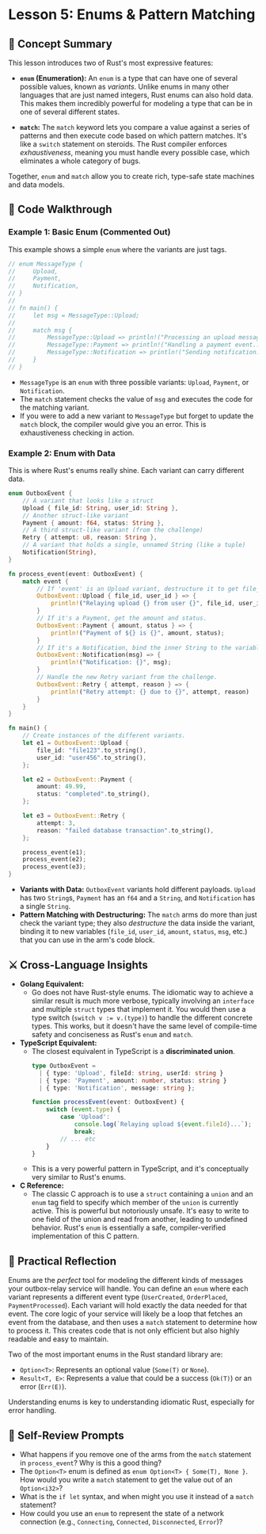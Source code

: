 # Lesson 5: Enums & Pattern Matching

## 🧠 Concept Summary
This lesson introduces two of Rust's most expressive features:

-   **`enum` (Enumeration):** An `enum` is a type that can have one of several possible values, known as *variants*. Unlike enums in many other languages that are just named integers, Rust enums can also hold data. This makes them incredibly powerful for modeling a type that can be in one of several different states.

-   **`match`:** The `match` keyword lets you compare a value against a series of patterns and then execute code based on which pattern matches. It's like a `switch` statement on steroids. The Rust compiler enforces *exhaustiveness*, meaning you must handle every possible case, which eliminates a whole category of bugs.

Together, `enum` and `match` allow you to create rich, type-safe state machines and data models.

## 🧩 Code Walkthrough

### Example 1: Basic Enum (Commented Out)
This example shows a simple `enum` where the variants are just tags.
```rust
// enum MessageType {
//     Upload,
//     Payment,
//     Notification,
// }
//
// fn main() {
//     let msg = MessageType::Upload;
//
//     match msg {
//         MessageType::Upload => println!("Processing an upload message..."),
//         MessageType::Payment => println!("Handling a payment event..."),
//         MessageType::Notification => println!("Sending notification..."),
//     }
// }
```
-   `MessageType` is an `enum` with three possible variants: `Upload`, `Payment`, or `Notification`.
-   The `match` statement checks the value of `msg` and executes the code for the matching variant.
-   If you were to add a new variant to `MessageType` but forget to update the `match` block, the compiler would give you an error. This is exhaustiveness checking in action.

### Example 2: Enum with Data
This is where Rust's enums really shine. Each variant can carry different data.
```rust
enum OutboxEvent {
    // A variant that looks like a struct
    Upload { file_id: String, user_id: String },
    // Another struct-like variant
    Payment { amount: f64, status: String },
    // A third struct-like variant (from the challenge)
    Retry { attempt: u8, reason: String },
    // A variant that holds a single, unnamed String (like a tuple)
    Notification(String),
}

fn process_event(event: OutboxEvent) {
    match event {
        // If 'event' is an Upload variant, destructure it to get file_id and user_id.
        OutboxEvent::Upload { file_id, user_id } => {
            println!("Relaying upload {} from user {}", file_id, user_id);
        }
        // If it's a Payment, get the amount and status.
        OutboxEvent::Payment { amount, status } => {
            println!("Payment of ${} is {}", amount, status);
        }
        // If it's a Notification, bind the inner String to the variable 'msg'.
        OutboxEvent::Notification(msg) => {
            println!("Notification: {}", msg);
        }
        // Handle the new Retry variant from the challenge.
        OutboxEvent::Retry { attempt, reason } => {
            println!("Retry attempt: {} due to {}", attempt, reason)
        }
    }
}

fn main() {
    // Create instances of the different variants.
    let e1 = OutboxEvent::Upload {
        file_id: "file123".to_string(),
        user_id: "user456".to_string(),
    };

    let e2 = OutboxEvent::Payment {
        amount: 49.99,
        status: "completed".to_string(),
    };

    let e3 = OutboxEvent::Retry {
        attempt: 3,
        reason: "failed database transaction".to_string(),
    };

    process_event(e1);
    process_event(e2);
    process_event(e3);
}
```
-   **Variants with Data:** `OutboxEvent` variants hold different payloads. `Upload` has two `String`s, `Payment` has an `f64` and a `String`, and `Notification` has a single `String`.
-   **Pattern Matching with Destructuring:** The `match` arms do more than just check the variant type; they also *destructure* the data inside the variant, binding it to new variables (`file_id`, `user_id`, `amount`, `status`, `msg`, etc.) that you can use in the arm's code block.

## ⚔️ Cross-Language Insights
-   **Golang Equivalent:**
    -   Go does not have Rust-style enums. The idiomatic way to achieve a similar result is much more verbose, typically involving an `interface` and multiple `struct` types that implement it. You would then use a type switch (`switch v := v.(type)`) to handle the different concrete types. This works, but it doesn't have the same level of compile-time safety and conciseness as Rust's `enum` and `match`.
-   **TypeScript Equivalent:**
    -   The closest equivalent in TypeScript is a **discriminated union**.
        ```typescript
        type OutboxEvent =
          | { type: 'Upload', fileId: string, userId: string }
          | { type: 'Payment', amount: number, status: string }
          | { type: 'Notification', message: string };

        function processEvent(event: OutboxEvent) {
            switch (event.type) {
                case 'Upload':
                    console.log(`Relaying upload ${event.fileId}...`);
                    break;
                // ... etc
            }
        }
        ```
    -   This is a very powerful pattern in TypeScript, and it's conceptually very similar to Rust's enums.
-   **C Reference:**
    -   The classic C approach is to use a `struct` containing a `union` and an `enum` tag field to specify which member of the `union` is currently active. This is powerful but notoriously unsafe. It's easy to write to one field of the union and read from another, leading to undefined behavior. Rust's `enum` is essentially a safe, compiler-verified implementation of this C pattern.

## 🚀 Practical Reflection
Enums are the *perfect* tool for modeling the different kinds of messages your outbox-relay service will handle. You can define an `enum` where each variant represents a different event type (`UserCreated`, `OrderPlaced`, `PaymentProcessed`). Each variant will hold exactly the data needed for that event. The core logic of your service will likely be a loop that fetches an event from the database, and then uses a `match` statement to determine how to process it. This creates code that is not only efficient but also highly readable and easy to maintain.

Two of the most important enums in the Rust standard library are:
-   `Option<T>`: Represents an optional value (`Some(T)` or `None`).
-   `Result<T, E>`: Represents a value that could be a success (`Ok(T)`) or an error (`Err(E)`).

Understanding enums is key to understanding idiomatic Rust, especially for error handling.

## 🧩 Self-Review Prompts
-   What happens if you remove one of the arms from the `match` statement in `process_event`? Why is this a good thing?
-   The `Option<T>` enum is defined as `enum Option<T> { Some(T), None }`. How would you write a `match` statement to get the value out of an `Option<i32>`?
-   What is the `if let` syntax, and when might you use it instead of a `match` statement?
-   How could you use an `enum` to represent the state of a network connection (e.g., `Connecting`, `Connected`, `Disconnected`, `Error`)?
